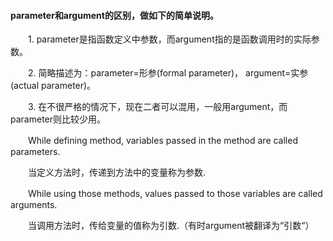 #### parameter和argument的区别，做如下的简单说明。

　　1. parameter是指函数定义中参数，而argument指的是函数调用时的实际参数。

　　2. 简略描述为：parameter=形参(formal parameter)， argument=实参(actual parameter)。

　　3. 在不很严格的情况下，现在二者可以混用，一般用argument，而parameter则比较少用。

　　While defining method, variables passed in the method are called parameters.

　　当定义方法时，传递到方法中的变量称为参数.

　　While using those methods, values passed to those variables are called arguments.

　　当调用方法时，传给变量的值称为引数.（有时argument被翻译为“引数“）